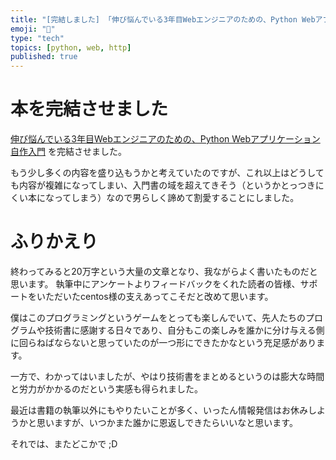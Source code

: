 ```yaml
---
title: "[完結しました] 「伸び悩んでいる3年目Webエンジニアのための、Python Webアプリケーション自作入門」"
emoji: "🚶"
type: "tech"
topics: [python, web, http]
published: true
---
```


# 本を完結させました

[伸び悩んでいる3年目Webエンジニアのための、Python Webアプリケーション自作入門](https://zenn.dev/bigen1925/books/introduction-to-web-application-with-python)
を完結させました。

もう少し多くの内容を盛り込もうかと考えていたのですが、これ以上はどうしても内容が複雑になってしまい、入門書の域を超えてきそう（というかとっつきにくい本になってしまう）なので男らしく諦めて割愛することにしました。

# ふりかえり
終わってみると20万字という大量の文章となり、我ながらよく書いたものだと思います。
執筆中にアンケートよりフィードバックをくれた読者の皆様、サポートをいただいたcentos様の支えあってこそだと改めて思います。

僕はこのプログラミングというゲームをとっても楽しんでいて、先人たちのプログラムや技術書に感謝する日々であり、自分もこの楽しみを誰かに分け与える側に回らねばならないと思っていたのが一つ形にできたかなという充足感があります。

一方で、わかってはいましたが、やはり技術書をまとめるというのは膨大な時間と労力がかかるのだという実感も得られました。

最近は書籍の執筆以外にもやりたいことが多く、いったん情報発信はお休みしようかと思いますが、いつかまた誰かに恩返しできたらいいなと思います。


それでは、またどこかで ;D